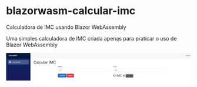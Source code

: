 # blazorwasm-calcular-imc
Calculadora de IMC usando Blazor WebAssembly

Uma simples calculadora de IMC criada apenas para praticar o uso de Blazor WebAssembly

![Página inicial do projeto](screenshot-home.png)
